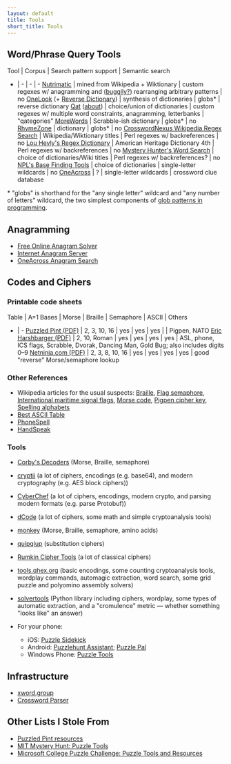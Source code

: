 ```yaml
---
layout: default
title: Tools
short_title: Tools
---
```

## Word/Phrase Query Tools

Tool | Corpus | Search pattern support | Semantic search
- | - | - | -
[Nutrimatic](https://nutrimatic.org/) | mined from Wikipedia + Wiktionary | custom regexes w/ anagramming and ([buggily?](https://nutrimatic.org/usage.html#syntax_anagram)) rearranging arbitrary patterns | no
[OneLook](https://onelook.com/) (+ [Reverse Dictionary](https://onelook.com/reverse-dictionary.shtml)) | synthesis of dictionaries | globs* | reverse dictionary
[Qat](https://quinapalus.com/cgi-bin/qat) ([about](https://www.quinapalus.com/qat.html)) | choice/union of dictionaries | custom regexes w/ multiple word constraints, anagramming, letterbanks | "qategories"
[MoreWords](https://www.morewords.com/) | Scrabble-ish dictionary | globs* | no
[RhymeZone](https://www.rhymezone.com/) | dictionary | globs* | no
[CrosswordNexus Wikipedia Regex Search](https://crosswordnexus.com/wiki/) | Wikipedia/Wiktionary titles | Perl regexes w/ backreferences | no
[Lou Hevly's Regex Dictionary](https://www.visca.com/regexdict/) | American Heritage Dictionary 4th | Perl regexes w/ backreferences | no
[Mystery Hunter's Word Search](http://thewordsword.com/) | choice of dictionaries/Wiki titles | Perl regexes w/ backreferences? | no
[NPL's Base Finding Tools](http://wiki.puzzlers.org/dokuwiki/doku.php?id=solving:bases) | choice of dictionaries | single-letter wildcards | no
[OneAcross](http://www.oneacross.com/) | ? | single-letter wildcards | crossword clue database

\* "globs" is shorthand for the "any single letter" wildcard and "any number of letters" wildcard, the two simplest components of [glob patterns in programming](https://en.wikipedia.org/wiki/Glob_%28programming%29).

## Anagramming

- [Free Online Anagram Solver](https://anagram-solver.net/)
- [Internet Anagram Server](http://wordsmith.org/anagram/)
- [OneAcross Anagram Search](http://www.oneacross.com/anagrams/)

## Codes and Ciphers

### Printable code sheets

Table | A=1 Bases | Morse | Braille | Semaphore | ASCII | Others
- | -
[Puzzled Pint (PDF)](http://www.puzzledpint.com/files/2415/7835/9513/CodeSheet-201912.pdf) | 2, 3, 10, 16 | yes | yes | yes | | Pigpen, NATO
[Eric Harshbarger (PDF)](http://www.ericharshbarger.org/epp/code_sheet.pdf) | 2, 10, Roman | yes | yes | yes | yes | ASL, phone, ICS flags, Scrabble, Dvorak, Dancing Man, Gold Bug; also includes digits 0–9
[Netninja.com (PDF)](https://netninja.com/2012/12/02/moleskine-code-sheet/) | 2, 3, 8, 10, 16 | yes | yes | yes | yes | good "reverse" Morse/semaphore lookup

### Other References

- Wikipedia articles for the usual suspects: [Braille](https://en.wikipedia.org/wiki/Braille), [Flag semaphore](https://en.wikipedia.org/wiki/Flag_semaphore), [International maritime signal flags](https://en.wikipedia.org/wiki/International_maritime_signal_flags), [Morse code](https://en.wikipedia.org/wiki/Morse_code), [Pigpen cipher key](https://en.wikipedia.org/wiki/Pigpen_cipher#/media/File:Pigpen_cipher_key.svg), [Spelling alphabets](https://en.wikipedia.org/wiki/Spelling_alphabet)
- [Best ASCII Table](https://bestasciitable.com/)
- [PhoneSpell](https://www.phonespell.org/)
- [HandSpeak](https://www.handspeak.com/)

### Tools

- [Corby's Decoders](http://flystrip.com/corby/code/test.html) (Morse, Braille, semaphore)
- [cryptii](https://cryptii.com/) (a lot of ciphers, encodings (e.g. base64), and modern cryptography (e.g. AES block ciphers))
- [CyberChef](https://gchq.github.io/CyberChef/) (a lot of ciphers, encodings, modern crypto, and parsing modern formats (e.g. parse Protobuf))
- [dCode](https://www.dcode.fr/en) (a lot of ciphers, some math and simple cryptoanalysis tools)
- [monkey](http://www.npinsker.me/puzzles/monkey) (Morse, Braille, semaphore, amino acids)
- [quipqiup](https://www.quipqiup.com/) (substitution ciphers)
- [Rumkin Cipher Tools](http://rumkin.com/tools/cipher/) (a lot of classical ciphers)
- [tools.qhex.org](https://tools.qhex.org/) (basic encodings, some counting cryptoanalysis tools, wordplay commands, automagic extraction, word search, some grid puzzle and polyomino assembly solvers)
- [solvertools](https://github.com/rspeer/solvertools) (Python library including ciphers, wordplay, some types of automatic extraction, and a "cromulence" metric — whether something "looks like" an answer)
- For your phone:

  - iOS: [Puzzle Sidekick](https://apps.apple.com/us/app/puzzle-sidekick/id678644111)
  - Android: [Puzzlehunt Assistant](https://play.google.com/store/apps/details?id=cz.absolutno.sifry&hl=en); [Puzzle Pal](https://play.google.com/store/apps/details?id=com.sqisland.android.puzzlepal)
  - Windows Phone: [Puzzle Tools](https://www.microsoft.com/zh-tw/p/puzzle-tools/9nblggh0jpch?rtc=1&activetab=pivot:overviewtab)

## Infrastructure

- [xword.group](https://xword.group/)
- [Crossword Parser](http://www.npinsker.me/puzzles/crossword)

## Other Lists I Stole From

- [Puzzled Pint resources](http://www.puzzledpint.com/resources/)
- [MIT Mystery Hunt: Puzzle Tools](https://web.mit.edu/puzzle/www/tools.html)
- [Microsoft College Puzzle Challenge: Puzzle Tools and Resources](https://www.collegepuzzlechallenge.com/PuzzleTools.aspx)
